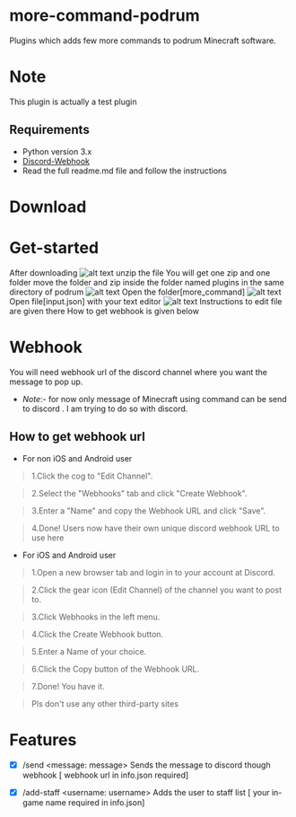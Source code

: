 # more-command-podrum
Plugins which adds few more commands to podrum Minecraft software.
# Note
This plugin is actually a test plugin
## Requirements
- Python version 3.x
- [Discord-Webhook](https://pypi.org/project/discord-webhook/)
- Read the full readme.md file and follow the instructions
# Download

# Get-started
After downloading
![alt text](https://media.discordapp.net/attachments/834797692802564108/876759918458331136/IMG_20210816_150036.jpg)
unzip the file
You will get one zip and one folder
move the folder and zip inside the folder named plugins in the same directory of podrum 
![alt text](https://media.discordapp.net/attachments/834797692802564108/876750818139865139/IMG_20210816_141559.jpg)
Open the folder[more_command]
![alt text](https://media.discordapp.net/attachments/834797692802564108/876753226215596042/IMG_20210816_143410.jpg)
Open file[input.json] with your text editor
![alt text](https://media.discordapp.net/attachments/834797692802564108/876753882297036841/IMG_20210816_143643.jpg)
Instructions to edit file are given there
How to get webhook is given below
# Webhook 
You will need  webhook url of the discord channel where you want the message to pop up.
- *Note*:- for now only message of Minecraft using command can be send to discord . I am trying to do so with discord.
## How to get webhook url
- For non iOS and Android user
> 1.Click the cog to "Edit Channel".

> 2.Select the "Webhooks" tab and click "Create Webhook".

> 3.Enter a "Name" and copy the Webhook URL and click "Save".

> 4.Done! Users now have their own unique discord webhook URL to use here

- For iOS and Android user
> 1.Open a new browser tab and login in to your account at Discord.

> 2.Click the gear icon (Edit Channel) of the channel you want to post to.

> 3.Click Webhooks in the left menu.

> 4.Click the Create Webhook button.

> 5.Enter a Name of your choice.

> 6.Click the Copy button of the Webhook URL.

> 7.Done! You have it.

> Pls don't use any other third-party sites 

# Features
- [x] /send <message: message> 
Sends the message to discord though webhook [ webhook url in info.json required]

- [x] /add-staff <username: username>
Adds the user to staff list [ your in-game name required in info.json]







